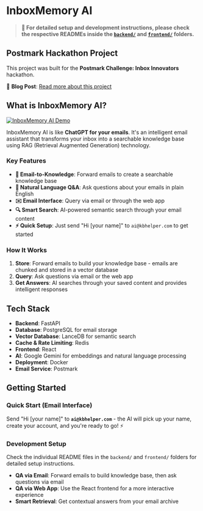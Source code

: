 # InboxMemory AI

> **📁 For detailed setup and development instructions, please check the respective READMEs inside the [`backend/`](./backend/) and [`frontend/`](./frontend/) folders.**

## Postmark Hackathon Project

This project was built for the **Postmark Challenge: Inbox Innovators** hackathon.

🔗 **Blog Post**: [Read more about this project](https://dev.to/ashiqsultan/inboxmemory-ai-rag-your-emails-postmark-1l63)

## What is InboxMemory AI?

[![InboxMemory AI Demo](https://img.youtube.com/vi/XntMQ-oCOQ4/0.jpg)](https://www.youtube.com/watch?v=XntMQ-oCOQ4)


InboxMemory AI is like **ChatGPT for your emails**. It's an intelligent email assistant that transforms your inbox into a searchable knowledge base using RAG (Retrieval Augmented Generation) technology.

### Key Features

- **📧 Email-to-Knowledge**: Forward emails to create a searchable knowledge base
- **🤖 Natural Language Q&A**: Ask questions about your emails in plain English
- **✉️ Email Interface**: Query via email or through the web app
- **🔍 Smart Search**: AI-powered semantic search through your email content
- **⚡ Quick Setup**: Just send "Hi [your name]" to `ai@kbhelper.com` to get started

### How It Works

1. **Store**: Forward emails to build your knowledge base - emails are chunked and stored in a vector database
2. **Query**: Ask questions via email or the web app
3. **Get Answers**: AI searches through your saved content and provides intelligent responses

## Tech Stack

- **Backend**: FastAPI
- **Database**: PostgreSQL for email storage
- **Vector Database**: LanceDB for semantic search
- **Cache & Rate Limiting**: Redis
- **Frontend**: React
- **AI**: Google Gemini for embeddings and natural language processing
- **Deployment**: Docker
- **Email Service**: Postmark

## Getting Started

### Quick Start (Email Interface)
Send "Hi [your name]" to **`ai@kbhelper.com`** - the AI will pick up your name, create your account, and you're ready to go! ⚡

### Development Setup
Check the individual README files in the `backend/` and `frontend/` folders for detailed setup instructions.
- **QA via Email**: Forward emails to build knowledge base, then ask questions via email
- **QA via Web App**: Use the React frontend for a more interactive experience
- **Smart Retrieval**: Get contextual answers from your email archive


